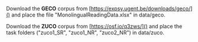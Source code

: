 Download the **GECO** corpus from [https://expsy.ugent.be/downloads/geco/]()
and place the file "MonolingualReadingData.xlsx" in data/geco. 

Download the **ZUCO** corpus from [https://osf.io/q3zws/]() and place the task folders ("zuco1_SR", "zuco1_NR", "zuco2_NR") in data/zuco. 

